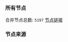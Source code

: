### 所有节点
合并节点总数: `5197`
[节点链接](https://github.com/rzhy1/33/raw/master/sub/sub_merge_base64.txt)

### 节点来源
